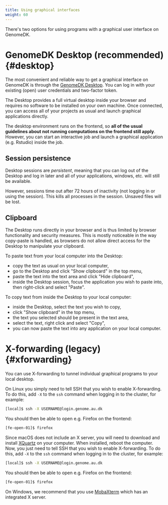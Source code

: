 ```yaml
---
title: Using graphical interfaces
weight: 60
---
```


There's two options for using programs with a graphical user interface
on GenomeDK.

# GenomeDK Desktop (recommended) {#desktop}

The most convenient and reliable way to get a graphical interface on GenomeDK is
through the [GenomeDK Desktop](https://desktop.genome.au.dk/). You can log in
with your existing (open) user credentials and two-factor token.

The Desktop provides a full virtual desktop inside your browser and requires no
software to be installed on your own machine. Once connected, you can access all
of your projects as usual and launch graphical applications directly.

The desktop environment runs on the frontend, so **all of the usual guidelines
about not running computations on the frontend still apply**. However, you can
start an interactive job and launch a graphical application (e.g. Rstudio)
inside the job.

## Session persistence

Desktop sessions are *persistent*, meaning that you can log out of the Desktop and
log in later and all of your applications, windows, etc. will still be available.

However, sessions time out after 72 hours of inactivity (not logging in or using
the session). This kills all processes in the session. Unsaved files will be lost.

## Clipboard

The Desktop runs directly in your browser and is thus limited by browser functionality
and security measures. This is mostly noticeable in the way copy-paste is handled, as
browsers do not allow direct access for the Desktop to manipulate your clipboard.

To paste text from your local computer into the Desktop:

* copy the text as usual on your local computer,
* go to the Desktop and click "Show clipboard" in the top menu,
* paste the text into the text area and click "Hide clipboard",
* inside the Desktop session, focus the application you wish to paste into,
  then right-click and select "Paste".

To copy text from inside the Desktop to your local computer:

* inside the Desktop, select the text you wish to copy,
* click "Show clipboard" in the top menu,
* the text you selected should be present in the text area,
* select the text, right click and select "Copy",
* you can now paste the text into any application on your local computer.

# X-forwarding (legacy) {#xforwarding}

You can use X-forwarding to tunnel individual graphical programs to your local
desktop.

On Linux you simply need to tell SSH that you wish to enable X-forwarding. To do
this, add `-X` to the `ssh` command when logging in to the cluster, for example:

```bash
[local]$ ssh -X USERNAME@login.genome.au.dk
```

You should then be able to open e.g. Firefox on the frontend:

```bash
[fe-open-01]$ firefox
```

Since macOS does not include an X server, you will need to download and
install [XQuartz](https://www.xquartz.org/) on your computer. When
installed, reboot the computer. Now, you just need to tell SSH that you
wish to enable X-forwarding. To do this, add `-X` to the
`ssh` command when logging in to the
cluster, for example:

```bash
[local]$ ssh -X USERNAME@login.genome.au.dk
```

You should then be able to open e.g. Firefox on the frontend:

```bash
[fe-open-01]$ firefox
```

On Windows, we recommend that you use
[MobaXterm](https://mobaxterm.mobatek.net/) which has an integrated X
server.
